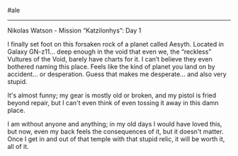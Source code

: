 #ale 

---

Nikolas Watson - Mission “Katzilonhys”: Day 1 

I finally set foot on this forsaken rock of a planet called Aesyth. Located in Galaxy GN-z11... deep enough in the void that even we, the “reckless” Vultures of the Void, barely have charts for it. I can’t believe they even bothered naming this place. Feels like the kind of planet you land on by accident... or desperation. Guess that makes me desperate... and also very stupid.

It's almost funny; my gear is mostly old or broken, and my pistol is fried beyond repair, but I can't even think of even tossing it away in this damn place.

I am without anyone and anything; in my old days I would have loved this, but now, even my back feels the consequences of it, but it doesn't matter. Once I get in and out of that temple with that stupid relic, it will be worth it, all of it.